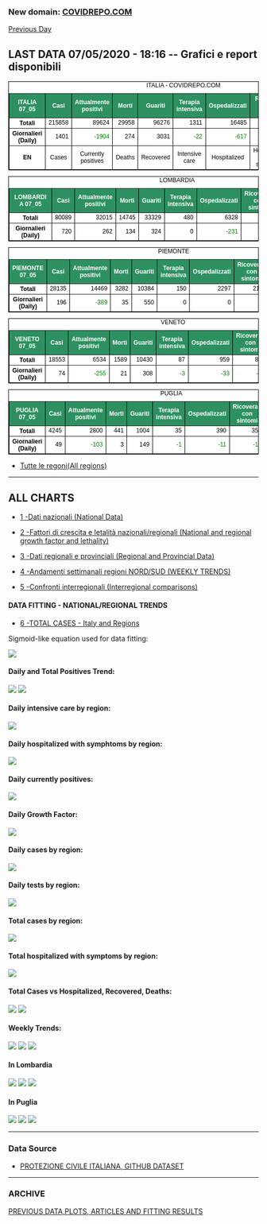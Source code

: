 <!-- start -->
### New domain: <a href="http://www.covidrepo.com/">COVIDREPO.COM</a>
[Previous Day](/index_06_05.md)
## LAST DATA 07/05/2020 - 18:16 -- Grafici e report disponibili

<table style=" color:black; font-size:12; font-family:arial; text-align:center; " cellpadding="2.5" cellspacing="0" border="1" bordercolor="black" bgcolor="#FFFFFF">
<caption>ITALIA - COVIDREPO.COM</caption>
<tr style="color:#FFFFFF;background:#2E9061">
<th>ITALIA 07_05</th>
<th>Casi</th>
<th>Attualmente positivi</th>
<th>Morti</th>
<th>Guariti</th>
<th>Terapia intensiva</th>
<th>Ospedalizzati</th>
<th>Ricoverati con sintomi</th>
<th>Isolamento domiciliare</th>
<th>Tamponi</th>
</tr>
<tr>
<th>Totali</th>
<td align="right"> 215858</td>
<td align="right"> 89624</td>
<td align="right"> 29958</td>
<td align="right"> 96276</td>
<td align="right"> 1311</td>
<td align="right"> 16485</td>
<td align="right"> 15174</td>
<td align="right"> 73139</td>
<td align="right"> 2381288</td>
</tr>
<tr>
<th>Giornalieri (Daily)</th>
<td align="right"> 1401</td>
<td align="right" style=" color:green; "> -1904</td>
<td align="right"> 274</td>
<td align="right"> 3031</td>
<td align="right" style=" color:green; "> -22</td>
<td align="right" style=" color:green; "> -617</td>
<td align="right" style=" color:green; "> -595</td>
<td align="right" style=" color:green; "> -1287</td>
<td align="right"> 70359</td>
</tr>
<tr>
<th>EN</th>
<td>Cases</td>
<td>Currently positives</td>
<td>Deaths</td>
<td>Recovered</td>
<td>Intensive care</td>
<td>Hospitalized</td>
<td>Hospitalized with symptoms</td>
<td>Home isolation</td>
<td>Tests</td>
</tr>
</table>

<table style=" color:black; font-size:12; font-family:arial; text-align:center; " cellpadding="2.5" cellspacing="0" border="1" bordercolor="black" bgcolor="#FFFFFF">
<caption>LOMBARDIA</caption>
<tr style="color:#FFFFFF;background:#2E9061">
<th>LOMBARDIA 07_05</th>
<th>Casi</th>
<th>Attualmente positivi</th>
<th>Morti</th>
<th>Guariti</th>
<th>Terapia intensiva</th>
<th>Ospedalizzati</th>
<th>Ricoverati con sintomi</th>
<th>Isolamento domiciliare</th>
<th>Tamponi</th>
</tr>
<tr>
<th>Totali</th>
<td align="right"> 80089</td>
<td align="right"> 32015</td>
<td align="right"> 14745</td>
<td align="right"> 33329</td>
<td align="right"> 480</td>
<td align="right"> 6328</td>
<td align="right"> 5848</td>
<td align="right"> 25687</td>
<td align="right"> 455294</td>
</tr>
<tr>
<th>Giornalieri (Daily)</th>
<td align="right"> 720</td>
<td align="right"> 262</td>
<td align="right"> 134</td>
<td align="right"> 324</td>
<td align="right"> 0</td>
<td align="right" style=" color:green; "> -231</td>
<td align="right" style=" color:green; "> -231</td>
<td align="right"> 493</td>
<td align="right"> 15488</td>
</tr>
</table>

<table style=" color:black; font-size:12; font-family:arial; text-align:center; " cellpadding="2.5" cellspacing="0" border="1" bordercolor="black" bgcolor="#FFFFFF">
<caption>PIEMONTE</caption>
<tr style="color:#FFFFFF;background:#2E9061">
<th>PIEMONTE 07_05</th>
<th>Casi</th>
<th>Attualmente positivi</th>
<th>Morti</th>
<th>Guariti</th>
<th>Terapia intensiva</th>
<th>Ospedalizzati</th>
<th>Ricoverati con sintomi</th>
<th>Isolamento domiciliare</th>
<th>Tamponi</th>
</tr>
<tr>
<th>Totali</th>
<td align="right"> 28135</td>
<td align="right"> 14469</td>
<td align="right"> 3282</td>
<td align="right"> 10384</td>
<td align="right"> 150</td>
<td align="right"> 2297</td>
<td align="right"> 2147</td>
<td align="right"> 12172</td>
<td align="right"> 194584</td>
</tr>
<tr>
<th>Giornalieri (Daily)</th>
<td align="right"> 196</td>
<td align="right" style=" color:green; "> -389</td>
<td align="right"> 35</td>
<td align="right"> 550</td>
<td align="right"> 0</td>
<td align="right"> 0</td>
<td align="right"> 0</td>
<td align="right" style=" color:green; "> -389</td>
<td align="right"> 6527</td>
</tr>
</table>

<table style=" color:black; font-size:12; font-family:arial; text-align:center; " cellpadding="2.5" cellspacing="0" border="1" bordercolor="black" bgcolor="#FFFFFF">
<caption>VENETO</caption>
<tr style="color:#FFFFFF;background:#2E9061">
<th>VENETO 07_05</th>
<th>Casi</th>
<th>Attualmente positivi</th>
<th>Morti</th>
<th>Guariti</th>
<th>Terapia intensiva</th>
<th>Ospedalizzati</th>
<th>Ricoverati con sintomi</th>
<th>Isolamento domiciliare</th>
<th>Tamponi</th>
</tr>
<tr>
<th>Totali</th>
<td align="right"> 18553</td>
<td align="right"> 6534</td>
<td align="right"> 1589</td>
<td align="right"> 10430</td>
<td align="right"> 87</td>
<td align="right"> 959</td>
<td align="right"> 872</td>
<td align="right"> 5575</td>
<td align="right"> 410212</td>
</tr>
<tr>
<th>Giornalieri (Daily)</th>
<td align="right"> 74</td>
<td align="right" style=" color:green; "> -255</td>
<td align="right"> 21</td>
<td align="right"> 308</td>
<td align="right" style=" color:green; "> -3</td>
<td align="right" style=" color:green; "> -33</td>
<td align="right" style=" color:green; "> -30</td>
<td align="right" style=" color:green; "> -222</td>
<td align="right"> 10406</td>
</tr>
</table>

<table style=" color:black; font-size:12; font-family:arial; text-align:center; " cellpadding="2.5" cellspacing="0" border="1" bordercolor="black" bgcolor="#FFFFFF">
<caption>PUGLIA</caption>
<tr style="color:#FFFFFF;background:#2E9061">
<th>PUGLIA 07_05</th>
<th>Casi</th>
<th>Attualmente positivi</th>
<th>Morti</th>
<th>Guariti</th>
<th>Terapia intensiva</th>
<th>Ospedalizzati</th>
<th>Ricoverati con sintomi</th>
<th>Isolamento domiciliare</th>
<th>Tamponi</th>
</tr>
<tr>
<th>Totali</th>
<td align="right"> 4245</td>
<td align="right"> 2800</td>
<td align="right"> 441</td>
<td align="right"> 1004</td>
<td align="right"> 35</td>
<td align="right"> 390</td>
<td align="right"> 355</td>
<td align="right"> 2410</td>
<td align="right"> 72796</td>
</tr>
<tr>
<th>Giornalieri (Daily)</th>
<td align="right"> 49</td>
<td align="right" style=" color:green; "> -103</td>
<td align="right"> 3</td>
<td align="right"> 149</td>
<td align="right" style=" color:green; "> -1</td>
<td align="right" style=" color:green; "> -11</td>
<td align="right" style=" color:green; "> -10</td>
<td align="right" style=" color:green; "> -92</td>
<td align="right"> 1852</td>
</tr>
</table>


- [Tutte le regoni(All regions)](/Tables/regionsTable_07_05.md)

---

## ALL CHARTS

- [1 -Dati nazionali (National Data)](/RUN_07_05/RUN0/RUN.html)

- [2 -Fattori di crescita e letalità nazionali/regionali (National and regional growth factor and lethality)](/RUN_07_05/RUN6/RUN.html)

- [3 -Dati regionali e provinciali (Regional and Provincial Data)](/RUN_07_05/RUN2/RUN.html)

- [4 -Andamenti settimanali regioni NORD/SUD (WEEKLY TRENDS)](/RUN_07_05/RUN5/RUN.html)

- [5 -Confronti interregionali (Interregional comparisons)](/RUN_07_05/RUN4/RUN.html)

#### DATA FITTING - NATIONAL/REGIONAL TRENDS

- [6 -TOTAL CASES - Italy and Regions](/RUN_07_05/RUN1/RUN.html)

Sigmoid-like equation used for data fitting:

<img src="http://latex.codecogs.com/svg.latex?Sig = \frac{a}{e^{b(x+c)} + a1e^{b1(x+c1)} - d}" border="0"/>

#### Daily and Total Positives Trend:
<img src="https://marcelchiarello.github.io/showdata/RUN_07_05/RUN1/RUN_DATA_FIT_TOTAL_CASES_ITALY_REGIONS_01.png">
<img src="https://marcelchiarello.github.io/showdata/RUN_07_05/RUN1/RUN_DATA_FIT_TOTAL_CASES_ITALY_REGIONS_02.png">

#### Daily intensive care by region:
<img src="https://marcelchiarello.github.io/showdata/RUN_07_05/RUN4/RUN_INTEREGION_13.png">

#### Daily hospitalized with symphtoms by region:
<img src="https://marcelchiarello.github.io/showdata/RUN_07_05/RUN4/RUN_INTEREGION_14.png">

#### Daily currently positives:
<img src="https://marcelchiarello.github.io/showdata/RUN_07_05/RUN4/RUN_INTEREGION_15.png">

#### Daily Growth Factor:
<img src="https://marcelchiarello.github.io/showdata/RUN_07_05/RUN6/RUN_FACTORS_01.png">

#### Daily cases by region:
<img src="https://marcelchiarello.github.io/showdata/RUN_07_05/RUN4/RUN_INTEREGION_11.png">

#### Daily tests by region:
<img src="https://marcelchiarello.github.io/showdata/RUN_07_05/RUN4/RUN_INTEREGION_12.png">

#### Total cases by region:
<img src="https://marcelchiarello.github.io/showdata/RUN_07_05/RUN4/RUN_INTEREGION_01.png">

#### Total hospitalized with symptoms by region:
<img src="https://marcelchiarello.github.io/showdata/RUN_07_05/RUN4/RUN_INTEREGION_05.png">

#### Total Cases vs Hospitalized, Recovered, Deaths:
<img src="https://marcelchiarello.github.io/showdata/RUN_07_05/RUN0/RUN_DATA_ITALIA_01.png">


<img src="https://marcelchiarello.github.io/showdata/RUN_07_05/RUN0/RUN_DATA_ITALIA_04.png">

#### Weekly Trends:
<img src="https://marcelchiarello.github.io/showdata/RUN_07_05/RUN5/RUN_NEWTRENDS_01.png">
<img src="https://marcelchiarello.github.io/showdata/RUN_07_05/RUN5/RUN_NEWTRENDS_02.png">
<img src="https://marcelchiarello.github.io/showdata/RUN_07_05/RUN5/RUN_NEWTRENDS_03.png">


#### In Lombardia
<img src="https://marcelchiarello.github.io/showdata/RUN_07_05/RUN2/RUN_DATA_PROVINCE_08.png">
<img src="https://marcelchiarello.github.io/showdata/RUN_07_05/RUN1/RUN_DATA_FIT_TOTAL_CASES_ITALY_REGIONS_05.png">
<img src="https://marcelchiarello.github.io/showdata/RUN_07_05/RUN1/RUN_DATA_FIT_TOTAL_CASES_ITALY_REGIONS_06.png">

#### In Puglia
<img src="https://marcelchiarello.github.io/showdata/RUN_07_05/RUN2/RUN_DATA_PROVINCE_01.png">
<img src="https://marcelchiarello.github.io/showdata/RUN_07_05/RUN1/RUN_DATA_FIT_TOTAL_CASES_ITALY_REGIONS_03.png">
<img src="https://marcelchiarello.github.io/showdata/RUN_07_05/RUN1/RUN_DATA_FIT_TOTAL_CASES_ITALY_REGIONS_04.png">

---

### Data Source

- [PROTEZIONE CIVILE ITALIANA, GITHUB DATASET](https://github.com/pcm-dpc/COVID-19)

---

### ARCHIVE
[PREVIOUS DATA,PLOTS, ARTICLES AND FITTING RESULTS](/archive.md)
